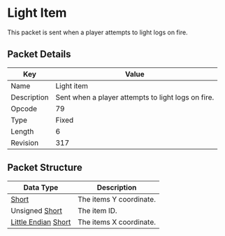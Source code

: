 # Light Item
This packet is sent when a player attempts to light logs on fire.

## Packet Details
| Key | Value |
|--|--|
| Name | Light item |
| Description | Sent when a player attempts to light logs on fire. |
| Opcode | 79 |
| Type | Fixed |
| Length | 6 |
| Revision | 317 |

## Packet Structure
| Data Type | Description |
|--|--|
| [Short](/Data-Types.html#common-data-types) | The items Y coordinate. |
| Unsigned [Short](/Data-Types.html#common-data-types) | The item ID. |
| [Little Endian](/Data-Types.html#little-endian) [Short](/Data-Types.html#common-data-types) | The items X coordinate. |
